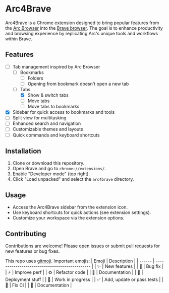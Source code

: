 # Arc4Brave

Arc4Brave is a Chrome extension designed to bring popular features from the [Arc Browser](https://arc.net/) into the [Brave browser](https://brave.com/). The goal is to enhance productivity and browsing experience by replicating Arc's unique tools and workflows within Brave.

## Features

- [ ] Tab management inspired by Arc Browser
  - [ ] Bookmarks
    - [ ] Folders
    - [ ] Opening from bookmark doesn't open a new tab
  - [ ] Tabs
    - [X] Show & switch tabs
    - [ ] Move tabs
    - [ ] Move tabs to bookmarks
- [X] Sidebar for quick access to bookmarks and tools
- [ ] Split view for multitasking
- [ ] Enhanced search and navigation
- [ ] Customizable themes and layouts
- [ ] Quick commands and keyboard shortcuts

## Installation

1. Clone or download this repository.
2. Open Brave and go to `chrome://extensions/`.
3. Enable "Developer mode" (top right).
4. Click "Load unpacked" and select the `arc4brave` directory.

## Usage

- Access the Arc4Brave sidebar from the extension icon.
- Use keyboard shortcuts for quick actions (see extension settings).
- Customize your workspace via the extension options.

## Contributing

Contributions are welcome! Please open issues or submit pull requests for new features or bug fixes.

This repo uses [gitmoji](https://gitmoji.dev/).
Important emojis:
| Emoji  | Description                                    |
| ------ | ---------------------------------------------- |
|   ✨   | New features                                   |
|   🐛   | Bug fix                                         |
|   ⚡️   | Improve perf                                   |
|   ♻️   | Refactor code                                  |
|   📝   | Documentation                                  |
|   🚀   | Deployment stuff                               |
|   🚧   | Work in progress                               |
|   ✅   | Add, update or pass tests                      |
|   💚   | Fix Ci                                         |
|   📝   | Documentation                                  |
